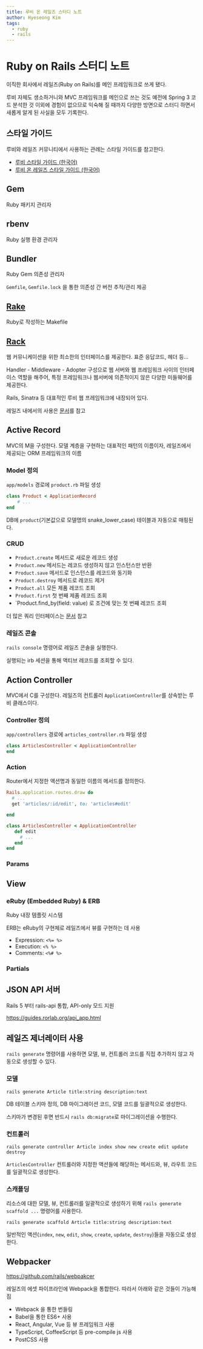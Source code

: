 ```yaml
---
title: 루비 온 레일즈 스터디 노트
author: Hyeseong Kim
tags:
  - ruby
  - rails
---
```


# Ruby on Rails 스터디 노트

이직한 회사에서 레일즈(Ruby on Rails)를 메인 프레임워크로 쓰게 됐다.

루비 자체도 생소하거니와 MVC 프레임워크를 메인으로 쓰는 것도 예전에 Spring 3 코드 분석한 것 이외에 경험이 없으므로 익숙해 질 때까지 다양한 방면으로 스터디 하면서 새롭게 알게 된 사실을 모두 기록한다.

## 스타일 가이드

루비와 레일즈 커뮤니티에서 사용하는 관례는 스타일 가이드를 참고한다.

- [루비 스타일 가이드 (한국어)](https://github.com/dalzony/ruby-style-guide/blob/master/README-koKR.md)
- [루비 온 레일즈 스타일 가이드 (한국어)](https://github.com/pureugong/rails-style-guide/blob/master/README-koKR.md)

## Gem
Ruby 패키지 관리자

## rbenv
Ruby 실행 환경 관리자

## Bundler
Ruby Gem 의존성 관리자

`Gemfile`, `Gemfile.lock` 을 통한 의존성 간 버전 추적/관리 제공

## [Rake](https://github.com/ruby/rake)
Ruby로 작성하는 Makefile

## [Rack](https://rack.github.io)
웹 커뮤니케이션을 위한 최소한의 인터페이스를 제공한다. 표준 응답코드, 헤더 등...

Handler - Middleware - Adopter 구성으로 웹 서버와 웹 프레임워크 사이의 인터페이스 역할을 해주어, 특정 프레임워크나 웹서버에 의존적이지 않은 다양한 미들웨어를 제공한다.

Rails, Sinatra 등 대표적인 루비 웹 프레임워크에 내장되어 있다.

레일즈 내에서의 사용은 [문서](https://guides.rorlab.org/rails_on_rack.html)를 참고

## Active Record
MVC의 M을 구성한다. 모델 계층을 구현하는 대표적인 패턴의 이름이자, 레일즈에서 제공되는 ORM 프레임워크의 이름

### Model 정의
`app/models` 경로에 `product.rb` 파일 생성

```rb
class Product < ApplicationRecord
    # ...
end
```

DB에 `product`(기본값으로 모델명의 snake_lower_case) 테이블과 자동으로 매핑된다.

### CRUD
- `Product.create` 메서드로 새로운 레코드 생성
- `Product.new` 메서드는 레코드 생성하지 않고 인스턴스만 반환
- `Product.save` 메서드로 인스턴스를 레코드와 동기화
- `Product.destroy` 메서드로 레코드 제거
- `Product.all` 모든 제품 레코드 조회
- `Product.first` 첫 번째 제품 레코드 조회
- `Product.find_by(field: value) 로 조건에 맞는 첫 번쨰 레코드 조회

더 많은 쿼리 인터페이스는 [문서](https://guides.rorlab.org/active_record_querying.html) 참고

### 레일즈 콘솔
`rails console` 명령어로 레일즈 콘솔을 실행한다.

실행되는 irb 세션을 통해 액티브 레코드를 조회할 수 있다.

## Action Controller

MVC에서 C를 구성한다. 레일즈의 컨트롤러 `ApplicationController`를 상속받는 루비 클래스이다.

### Controller 정의

`app/controllers` 경로에 `articles_controller.rb` 파일 생성 


```rb
class ArticlesController < ApplicationController
end
```

### Action

Router에서 지정한 액션명과 동일한 이름의 메서드를 정의한다.

```rb
Rails.application.routes.draw do
  # ...
  get 'articles/:id/edit', to: 'articles#edit'

end
```

```rb
class ArticlesController < ApplicationController
   def edit
     # ...
   end
end
```

### Params

## View

### eRuby (Embedded Ruby) & ERB
Ruby 내장 템플릿 시스템

ERB는 eRuby의 구현체로 레일즈에서 뷰를 구현하는 데 사용

- Expression: `<%= %>`
- Execution: `<% %>`
- Comments: `<%# %>`

### Partials

## JSON API 서버

Rails 5 부터 rails-api 통합, API-only 모드 지원

https://guides.rorlab.org/api_app.html

## 레일즈 제너레이터 사용
`rails generate` 명령어를 사용하면 모델, 뷰, 컨트롤러 코드를 직접 추가하지 않고 자동으로 생성할 수 있다.

### 모델
```
rails generate Article title:string description:text
```

DB 테이블 스키마 정의, DB 마이그레이션 코드, 모델 코드를 일괄적으로 생성한다.

스키마가 변경된 후면 반드시 `rails db:migrate`로 마이그레이션을 수행한다.

### 컨트롤러
```
rails generate controller Article index show new create edit update destroy
```

`ArticlesController` 컨트롤러와 지정한 액션들에 해당하는 메서드와, 뷰, 라우트 코드를 일괄적으로 생성한다.

### 스캐폴딩

리소스에 대한 모델, 뷰, 컨트롤러를 일괄적으로 생성하기 위해 `rails generate scaffold ...` 명령어를 사용한다.

```
rails generate scaffold Article title:string description:text
```

일반적인 액션(`index`, `new`, `edit`, `show`, `create`, `update`, `destroy`)들을 자동으로 생성한다.

## Webpacker

https://github.com/rails/webpakcer

레일즈의 에셋 파이프라인에 Webpack을 통합한다. 따라서 아래와 같은 것들이 가능해짐
- Webpack 을 통한 번들링
- Babel을 통한 ES6+ 사용
- React, Angular, Vue 등 뷰 프레임워크 사용
- TypeScript, CoffeeScript 등 pre-compile js 사용
- PostCSS 사용


